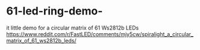 # 61-led-ring-demo-
it little demo for a circular matrix of 61 Ws2812b LEDs https://www.reddit.com/r/FastLED/comments/mjy5cw/spiralight_a_circular_matrix_of_61_ws2812b_leds/
